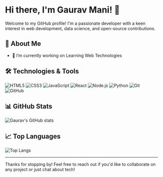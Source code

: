 # Hi there, I'm Gaurav Mani! 👋

Welcome to my GitHub profile! I'm a passionate developer with a keen interest in web development, data science, and open-source contributions. 

## 🚀 About Me

- 🔭 I’m currently working on Learning Web Technologies 

## 🛠️ Technologies & Tools

![HTML5](https://img.shields.io/badge/-HTML5-E34F26?style=flat-square&logo=html5&logoColor=white)
![CSS3](https://img.shields.io/badge/-CSS3-1572B6?style=flat-square&logo=css3)
![JavaScript](https://img.shields.io/badge/-JavaScript-F7DF1E?style=flat-square&logo=javascript&logoColor=black)
![React](https://img.shields.io/badge/-React-61DAFB?style=flat-square&logo=react&logoColor=white)
![Node.js](https://img.shields.io/badge/-Node.js-339933?style=flat-square&logo=node.js&logoColor=white)
![Python](https://img.shields.io/badge/-Python-3776AB?style=flat-square&logo=python&logoColor=white)
![Git](https://img.shields.io/badge/-Git-F05032?style=flat-square&logo=git&logoColor=white)
![GitHub](https://img.shields.io/badge/-GitHub-181717?style=flat-square&logo=github)

## 📊 GitHub Stats

![Gaurav's GitHub stats](https://github-readme-stats.vercel.app/api?username=Gauravmaim&show_icons=true&theme=radical)



## 📈 Top Languages

![Top Langs](https://github-readme-stats.vercel.app/api/top-langs/?username=Gauravmain&layout=compact&theme=radical)



---

Thanks for stopping by! Feel free to reach out if you'd like to collaborate on any project or just chat about tech!

